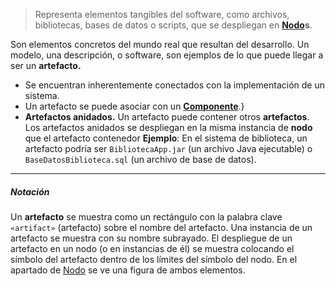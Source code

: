 > Representa elementos tangibles del software, como archivos, bibliotecas, bases de datos o scripts, que se despliegan en **[Nodo](../../assets/Nodo.md)s**. 

Son elementos concretos del mundo real que resultan del desarrollo.
Un modelo, una descripción, o software, son ejemplos de lo que puede llegar a ser un **artefacto.**
- Se encuentran inherentemente conectados con la implementación de un sistema. 
- Un artefacto se puede asociar con un **[Componente](../../assets/Componente.md)**.}
- **Artefactos anidados.** Un artefacto puede contener otros **artefactos**. Los artefactos anidados se despliegan en la misma instancia de **nodo** que el artefacto contenedor
**Ejemplo**: En el sistema de biblioteca, un artefacto podría ser `BibliotecaApp.jar` (un archivo Java ejecutable) o `BaseDatosBiblioteca.sql` (un archivo de base de datos).
****
##### **Notación**
Un **artefacto** se muestra como un rectángulo con la palabra clave `«artifact»` (artefacto) sobre el nombre del artefacto. 
Una instancia de un artefacto se muestra con su nombre subrayado.
El despliegue de un artefacto en un nodo (o en instancias de él) se muestra colocando el símbolo del artefacto dentro de los límites del símbolo del nodo. 
En el apartado de [Nodo](../../assets/Nodo.md) se ve una figura de ambos elementos.